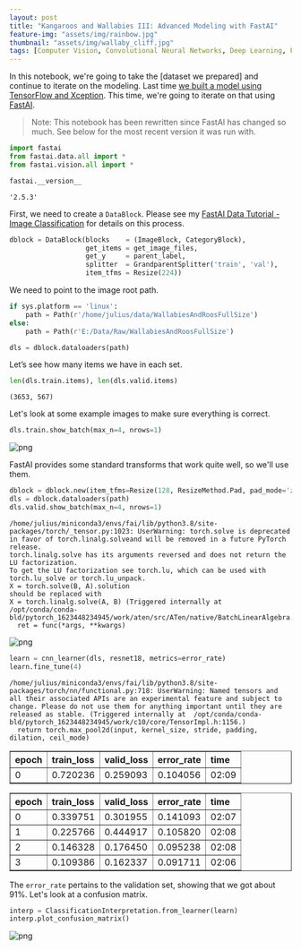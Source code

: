```yaml
---
layout: post
title: "Kangaroos and Wallabies III: Advanced Modeling with FastAI"
feature-img: "assets/img/rainbow.jpg"
thumbnail: "assets/img/wallaby_cliff.jpg"
tags: [Computer Vision, Convolutional Neural Networks, Deep Learning, FastAI, Neural Networks, Wildlife]
---
```


In this notebook, we're going to take the [dataset we prepared] and continue to iterate on the modeling. Last time [we built a model using TensorFlow and Xception](https://jss367.github.io/kangaroos-and-wallabies-ii-building-a-model.html). This time, we're going to iterate on that using [FastAI](https://github.com/fastai/fastai).

> Note: This notebook has been rewritten since FastAI has changed so much. See below for the most recent version it was run with.


```python
import fastai
from fastai.data.all import *
from fastai.vision.all import *
```


```python
fastai.__version__
```




    '2.5.3'



First, we need to create a `DataBlock`. Please see my [FastAI Data Tutorial - Image Classification](https://jss367.github.io/fastai-data-tutorial-image-classification.html) for details on this process.


```python
dblock = DataBlock(blocks    = (ImageBlock, CategoryBlock),
                   get_items = get_image_files,
                   get_y     = parent_label,
                   splitter  = GrandparentSplitter('train', 'val'),
                   item_tfms = Resize(224))
```

We need to point to the image root path.


```python
if sys.platform == 'linux':
    path = Path(r'/home/julius/data/WallabiesAndRoosFullSize')
else:
    path = Path(r'E:/Data/Raw/WallabiesAndRoosFullSize')
```


```python
dls = dblock.dataloaders(path)
```

Let’s see how many items we have in each set.


```python
len(dls.train.items), len(dls.valid.items)
```




    (3653, 567)



Let's look at some example images to make sure everything is correct.


```python
dls.train.show_batch(max_n=4, nrows=1)
```


    
![png](2018-07-10-kangaroos-and-wallabies-iii-advanced-modeling-with-fastai_files/2018-07-10-kangaroos-and-wallabies-iii-advanced-modeling-with-fastai_13_0.png)
    


FastAI provides some standard transforms that work quite well, so we'll use them.


```python
dblock = dblock.new(item_tfms=Resize(128, ResizeMethod.Pad, pad_mode='zeros'), batch_tfms=aug_transforms(mult=2))
dls = dblock.dataloaders(path)
dls.valid.show_batch(max_n=4, nrows=1)
```

    /home/julius/miniconda3/envs/fai/lib/python3.8/site-packages/torch/_tensor.py:1023: UserWarning: torch.solve is deprecated in favor of torch.linalg.solveand will be removed in a future PyTorch release.
    torch.linalg.solve has its arguments reversed and does not return the LU factorization.
    To get the LU factorization see torch.lu, which can be used with torch.lu_solve or torch.lu_unpack.
    X = torch.solve(B, A).solution
    should be replaced with
    X = torch.linalg.solve(A, B) (Triggered internally at  /opt/conda/conda-bld/pytorch_1623448234945/work/aten/src/ATen/native/BatchLinearAlgebra.cpp:760.)
      ret = func(*args, **kwargs)
    


    
![png](2018-07-10-kangaroos-and-wallabies-iii-advanced-modeling-with-fastai_files/2018-07-10-kangaroos-and-wallabies-iii-advanced-modeling-with-fastai_15_1.png)
    



```python
learn = cnn_learner(dls, resnet18, metrics=error_rate)
learn.fine_tune(4)
```

    /home/julius/miniconda3/envs/fai/lib/python3.8/site-packages/torch/nn/functional.py:718: UserWarning: Named tensors and all their associated APIs are an experimental feature and subject to change. Please do not use them for anything important until they are released as stable. (Triggered internally at  /opt/conda/conda-bld/pytorch_1623448234945/work/c10/core/TensorImpl.h:1156.)
      return torch.max_pool2d(input, kernel_size, stride, padding, dilation, ceil_mode)
    


<table border="1" class="dataframe">
  <thead>
    <tr style="text-align: left;">
      <th>epoch</th>
      <th>train_loss</th>
      <th>valid_loss</th>
      <th>error_rate</th>
      <th>time</th>
    </tr>
  </thead>
  <tbody>
    <tr>
      <td>0</td>
      <td>0.720236</td>
      <td>0.259093</td>
      <td>0.104056</td>
      <td>02:09</td>
    </tr>
  </tbody>
</table>



<table border="1" class="dataframe">
  <thead>
    <tr style="text-align: left;">
      <th>epoch</th>
      <th>train_loss</th>
      <th>valid_loss</th>
      <th>error_rate</th>
      <th>time</th>
    </tr>
  </thead>
  <tbody>
    <tr>
      <td>0</td>
      <td>0.339751</td>
      <td>0.301955</td>
      <td>0.141093</td>
      <td>02:07</td>
    </tr>
    <tr>
      <td>1</td>
      <td>0.225766</td>
      <td>0.444917</td>
      <td>0.105820</td>
      <td>02:08</td>
    </tr>
    <tr>
      <td>2</td>
      <td>0.146328</td>
      <td>0.176450</td>
      <td>0.095238</td>
      <td>02:08</td>
    </tr>
    <tr>
      <td>3</td>
      <td>0.109386</td>
      <td>0.162337</td>
      <td>0.091711</td>
      <td>02:06</td>
    </tr>
  </tbody>
</table>


The `error_rate` pertains to the validation set, showing that we got about 91%. Let's look at a confusion matrix.


```python
interp = ClassificationInterpretation.from_learner(learn)
interp.plot_confusion_matrix()
```






    
![png](2018-07-10-kangaroos-and-wallabies-iii-advanced-modeling-with-fastai_files/2018-07-10-kangaroos-and-wallabies-iii-advanced-modeling-with-fastai_18_1.png)
    

